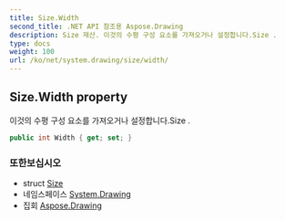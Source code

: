 ```yaml
---
title: Size.Width
second_title: .NET API 참조용 Aspose.Drawing
description: Size 재산. 이것의 수평 구성 요소를 가져오거나 설정합니다.Size .
type: docs
weight: 100
url: /ko/net/system.drawing/size/width/
---
```

## Size.Width property

이것의 수평 구성 요소를 가져오거나 설정합니다.Size .

```csharp
public int Width { get; set; }
```

### 또한보십시오

* struct [Size](../)
* 네임스페이스 [System.Drawing](../../size/)
* 집회 [Aspose.Drawing](../../../)


